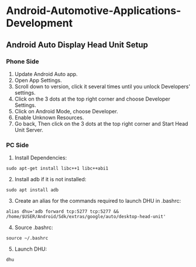 # Android-Automotive-Applications-Development

## Android Auto Display Head Unit Setup
### Phone Side
1. Update Android Auto app.
2. Open App Settings.
3. Scroll down to version, click it several times until you unlock Developers' settings.
4. Click on the 3 dots at the top right corner and choose Developer Settings.
5. Click on Android Mode, choose Developer.
6. Enable Unknown Resources.
7. Go back, Then click on the 3 dots at the top right corner and Start Head Unit Server.

### PC Side
1. Install Dependencies:
```
sudo apt-get install libc++1 libc++abi1
```
2. Install adb if it is not installed:
```
sudo apt install adb
```
3. Create an alias for the commands required to launch DHU in .bashrc:
```
alias dhu='adb forward tcp:5277 tcp:5277 && /home/$USER/Android/Sdk/extras/google/auto/desktop-head-unit'
```
4. Source .bashrc:
```
source ~/.bashrc
```
5. Launch DHU:
```
dhu
```
